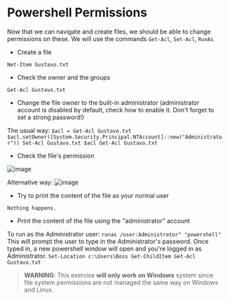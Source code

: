 # Powershell Permissions

Now that we can navigate and create files, we should be able to change permissions on these. We will use the commands `Get-Acl`, `Set-Acl`, `RunAs`

- Create a file

`Net-Item Gustavo.txt`
- Check the owner and the groups

`Get-Acl Gustavo.txt`
- Change the file owner to the built-in administrator (administrator account is disabled by default, check how to enable it. Don't forget to set a strong password!)

The usual way:
`$acl = Get-Acl Gustavo.txt
$acl.setOwner([System.Security.Principal.NTAccount]::new("Administrator"))
Set-Acl Gustavo.txt $acl
Get-Acl Gustavo.txt`
- Check the file's permission

![image](https://github.com/gustavoalito/BeCode/assets/133368766/2b090793-9544-48d1-aba2-8af96264ebf6)

Alternative way:
![image](https://github.com/gustavoalito/BeCode/assets/133368766/3244a4ac-387e-44ee-8469-3ae8e6a9a1eb)

- Try to print the content of the file as your normal user

`Nothing happens.`
- Print the content of the file using the "administrator" account

To run as the Administrator user: `runas /user:Administrator" "powershell"`
This will prompt the user to type in the Administrator's password. Once typed in, a new powershell window will open and you're logged in as Administrator. 
`Set-Location c:\Users\Boss
Get-ChildItem
Get-Acl Gustavo.txt`


> **WARNING**: This exercise **will only work on Windows** system since file system permissions are not managed the same way on Windows and Linux.
